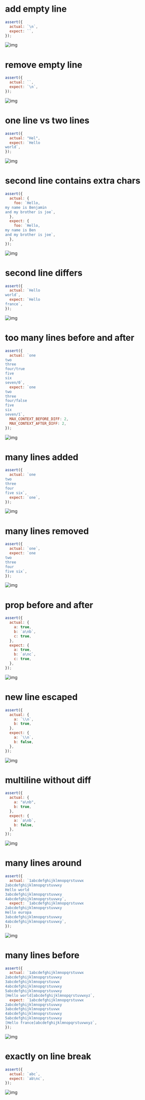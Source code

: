 # add empty line

```js
assert({
  actual: `\n`,
  expect: ``,
});
```

![img](<./string_multline/add_empty_line.svg>)

# remove empty line

```js
assert({
  actual: ``,
  expect: `\n`,
});
```

![img](<./string_multline/remove_empty_line.svg>)

# one line vs two lines

```js
assert({
  actual: "Hel",
  expect: `Hello
world`,
});
```

![img](<./string_multline/one_line_vs_two_lines.svg>)

# second line contains extra chars

```js
assert({
  actual: {
    foo: `Hello,
my name is Benjamin
and my brother is joe`,
  },
  expect: {
    foo: `Hello,
my name is Ben
and my brother is joe`,
  },
});
```

![img](<./string_multline/second_line_contains_extra_chars.svg>)

# second line differs

```js
assert({
  actual: `Hello
world`,
  expect: `Hello
france`,
});
```

![img](<./string_multline/second_line_differs.svg>)

# too many lines before and after

```js
assert({
  actual: `one
two
three
four/true
five
six
seven/0`,
  expect: `one
two
three
four/false
five
six
seven/1`,
  MAX_CONTEXT_BEFORE_DIFF: 2,
  MAX_CONTEXT_AFTER_DIFF: 2,
});
```

![img](<./string_multline/too_many_lines_before_and_after.svg>)

# many lines added

```js
assert({
  actual: `one
two
three
four
five six`,
  expect: `one`,
});
```

![img](<./string_multline/many_lines_added.svg>)

# many lines removed

```js
assert({
  actual: `one`,
  expect: `one
two
three
four
five six`,
});
```

![img](<./string_multline/many_lines_removed.svg>)

# prop before and after

```js
assert({
  actual: {
    a: true,
    b: `a\nb`,
    c: true,
  },
  expect: {
    a: true,
    b: `a\nc`,
    c: true,
  },
});
```

![img](<./string_multline/prop_before_and_after.svg>)

# new line escaped

```js
assert({
  actual: {
    a: `\\n`,
    b: true,
  },
  expect: {
    a: `\\n`,
    b: false,
  },
});
```

![img](<./string_multline/new_line_escaped.svg>)

# multiline without diff

```js
assert({
  actual: {
    a: "a\nb",
    b: true,
  },
  expect: {
    a: `a\nb`,
    b: false,
  },
});
```

![img](<./string_multline/multiline_without_diff.svg>)

# many lines around

```js
assert({
  actual: `1abcdefghijklmnopqrstuvwx
2abcdefghijklmnopqrstuvwxy
Hello world
3abcdefghijklmnopqrstuvwxy
4abcdefghijklmnopqrstuvwxy`,
  expect: `1abcdefghijklmnopqrstuvwx
2abcdefghijklmnopqrstuvwxy
Hello europa
3abcdefghijklmnopqrstuvwxy
4abcdefghijklmnopqrstuvwxy`,
});
```

![img](<./string_multline/many_lines_around.svg>)

# many lines before

```js
assert({
  actual: `1abcdefghijklmnopqrstuvwx
2abcdefghijklmnopqrstuvwxy
3abcdefghijklmnopqrstuvwx
4abcdefghijklmnopqrstuvwxy
5abcdefghijklmnopqrstuvwxy
[Hello world]abcdefghijklmnopqrstuvwxyz`,
  expect: `1abcdefghijklmnopqrstuvwx
2abcdefghijklmnopqrstuvwxy
3abcdefghijklmnopqrstuvwx
4abcdefghijklmnopqrstuvwxy
5abcdefghijklmnopqrstuvwxy
[Hello france]abcdefghijklmnopqrstuvwxyz`,
});
```

![img](<./string_multline/many_lines_before.svg>)

# exactly on line break

```js
assert({
  actual: `abc`,
  expect: `ab\nc`,
});
```

![img](<./string_multline/exactly_on_line_break.svg>)

